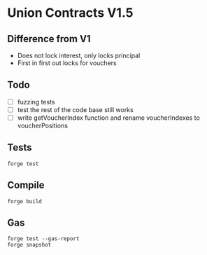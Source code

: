 # Union Contracts V1.5

## Difference from V1

-   Does not lock interest, only locks principal
-   First in first out locks for vouchers

## Todo

-   [ ] fuzzing tests
-   [ ] test the rest of the code base still works
-   [ ] write getVoucherIndex function and rename voucherIndexes to voucherPositions

## Tests

```
forge test
```

## Compile

```
forge build
```

## Gas

```
forge test --gas-report
forge snapshot
```
